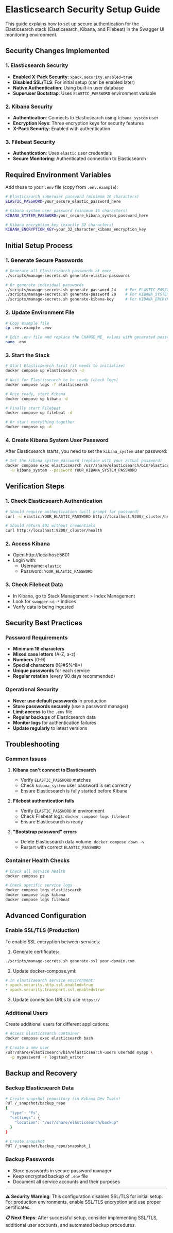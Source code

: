 # Elasticsearch Security Setup Guide

This guide explains how to set up secure authentication for the Elasticsearch stack (Elasticsearch, Kibana, and Filebeat) in the Swagger UI monitoring environment.

## Security Changes Implemented

### 1. Elasticsearch Security
- **Enabled X-Pack Security**: `xpack.security.enabled=true`
- **Disabled SSL/TLS**: For initial setup (can be enabled later)
- **Native Authentication**: Using built-in user database
- **Superuser Bootstrap**: Uses `ELASTIC_PASSWORD` environment variable

### 2. Kibana Security
- **Authentication**: Connects to Elasticsearch using `kibana_system` user
- **Encryption Keys**: Three encryption keys for security features
- **X-Pack Security**: Enabled with authentication

### 3. Filebeat Security
- **Authentication**: Uses `elastic` user credentials
- **Secure Monitoring**: Authenticated connection to Elasticsearch

## Required Environment Variables

Add these to your `.env` file (copy from `.env.example`):

```bash
# Elasticsearch superuser password (minimum 16 characters)
ELASTIC_PASSWORD=your_secure_elastic_password_here

# Kibana system user password (minimum 16 characters)  
KIBANA_SYSTEM_PASSWORD=your_secure_kibana_system_password_here

# Kibana encryption key (exactly 32 characters)
KIBANA_ENCRYPTION_KEY=your_32_character_kibana_encryption_key
```

## Initial Setup Process

### 1. Generate Secure Passwords
```bash
# Generate all Elasticsearch passwords at once
./scripts/manage-secrets.sh generate-elastic-passwords

# Or generate individual passwords
./scripts/manage-secrets.sh generate-password 24    # For ELASTIC_PASSWORD
./scripts/manage-secrets.sh generate-password 20    # For KIBANA_SYSTEM_PASSWORD  
./scripts/manage-secrets.sh generate-kibana-key     # For KIBANA_ENCRYPTION_KEY
```

### 2. Update Environment File
```bash
# Copy example file
cp .env.example .env

# Edit .env file and replace the CHANGE_ME_ values with generated passwords
nano .env
```

### 3. Start the Stack
```bash
# Start Elasticsearch first (it needs to initialize)
docker compose up elasticsearch -d

# Wait for Elasticsearch to be ready (check logs)
docker compose logs -f elasticsearch

# Once ready, start Kibana
docker compose up kibana -d

# Finally start Filebeat
docker compose up filebeat -d

# Or start everything together
docker compose up -d
```

### 4. Create Kibana System User Password
After Elasticsearch starts, you need to set the `kibana_system` user password:

```bash
# Set the kibana_system password (replace with your actual password)
docker compose exec elasticsearch /usr/share/elasticsearch/bin/elasticsearch-reset-password \
  -u kibana_system --password YOUR_KIBANA_SYSTEM_PASSWORD
```

## Verification Steps

### 1. Check Elasticsearch Authentication
```bash
# Should require authentication (will prompt for password)
curl -u elastic:YOUR_ELASTIC_PASSWORD http://localhost:9200/_cluster/health

# Should return 401 without credentials
curl http://localhost:9200/_cluster/health
```

### 2. Access Kibana
- Open http://localhost:5601
- Login with:
  - Username: `elastic`
  - Password: `YOUR_ELASTIC_PASSWORD`

### 3. Check Filebeat Data
- In Kibana, go to Stack Management > Index Management
- Look for `swagger-ui-*` indices
- Verify data is being ingested

## Security Best Practices

### Password Requirements
- **Minimum 16 characters**
- **Mixed case letters** (A-Z, a-z)
- **Numbers** (0-9) 
- **Special characters** (!@#$%^&*)
- **Unique passwords** for each service
- **Regular rotation** (every 90 days recommended)

### Operational Security
- **Never use default passwords** in production
- **Store passwords securely** (use a password manager)
- **Limit access** to the `.env` file
- **Regular backups** of Elasticsearch data
- **Monitor logs** for authentication failures
- **Update regularly** to latest versions

## Troubleshooting

### Common Issues

1. **Kibana can't connect to Elasticsearch**
   - Verify `ELASTIC_PASSWORD` matches
   - Check `kibana_system` user password is set correctly
   - Ensure Elasticsearch is fully started before Kibana

2. **Filebeat authentication fails**
   - Verify `ELASTIC_PASSWORD` in environment
   - Check Filebeat logs: `docker compose logs filebeat`
   - Ensure Elasticsearch is ready

3. **"Bootstrap password" errors**
   - Delete Elasticsearch data volume: `docker compose down -v`
   - Restart with correct `ELASTIC_PASSWORD`

### Container Health Checks
```bash
# Check all service health
docker compose ps

# Check specific service logs
docker compose logs elasticsearch
docker compose logs kibana  
docker compose logs filebeat
```

## Advanced Configuration

### Enable SSL/TLS (Production)
To enable SSL encryption between services:

1. Generate certificates:
```bash
./scripts/manage-secrets.sh generate-ssl your-domain.com
```

2. Update docker-compose.yml:
```yaml
# In elasticsearch service environment:
- xpack.security.http.ssl.enabled=true
- xpack.security.transport.ssl.enabled=true
```

3. Update connection URLs to use `https://`

### Additional Users
Create additional users for different applications:

```bash
# Access Elasticsearch container
docker compose exec elasticsearch bash

# Create a new user
/usr/share/elasticsearch/bin/elasticsearch-users useradd myapp \
  -p mypassword -r logstash_writer
```

## Backup and Recovery

### Backup Elasticsearch Data
```bash
# Create snapshot repository (in Kibana Dev Tools)
PUT /_snapshot/backup_repo
{
  "type": "fs",
  "settings": {
    "location": "/usr/share/elasticsearch/backup"
  }
}

# Create snapshot
PUT /_snapshot/backup_repo/snapshot_1
```

### Backup Passwords
- Store passwords in secure password manager
- Keep encrypted backup of `.env` file
- Document all service accounts and their purposes

---

**⚠️ Security Warning**: This configuration disables SSL/TLS for initial setup. For production environments, enable SSL/TLS encryption and use proper certificates.

**📋 Next Steps**: After successful setup, consider implementing SSL/TLS, additional user accounts, and automated backup procedures.